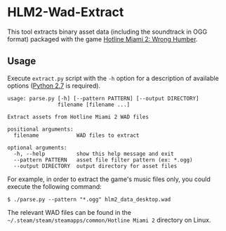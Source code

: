 # HLM2-Wad-Extract #

This tool extracts binary asset data (including the soundtrack in OGG format) packaged with the game [Hotline Miami 2:
Wrong Humber](https://en.wikipedia.org/wiki/Hotline_Miami_2:_Wrong_Number).

## Usage ##

Execute `extract.py` script with the `-h` option for a description of available options ([Python
2.7](https://www.python.org/download/releases/2.7/) is required).

```
usage: parse.py [-h] [--pattern PATTERN] [--output DIRECTORY]
                filename [filename ...]

Extract assets from Hotline Miami 2 WAD files

positional arguments:
  filename            WAD files to extract

optional arguments:
  -h, --help          show this help message and exit
  --pattern PATTERN   asset file filter pattern (ex: *.ogg)
  --output DIRECTORY  output directory for asset files
```

For example, in order to extract the game's music files only, you could execute the following command:

```
$ ./parse.py --pattern "*.ogg" hlm2_data_desktop.wad
```

The relevant WAD files can be found in the `~/.steam/steam/steamapps/common/Hotline Miami 2` directory on Linux.
